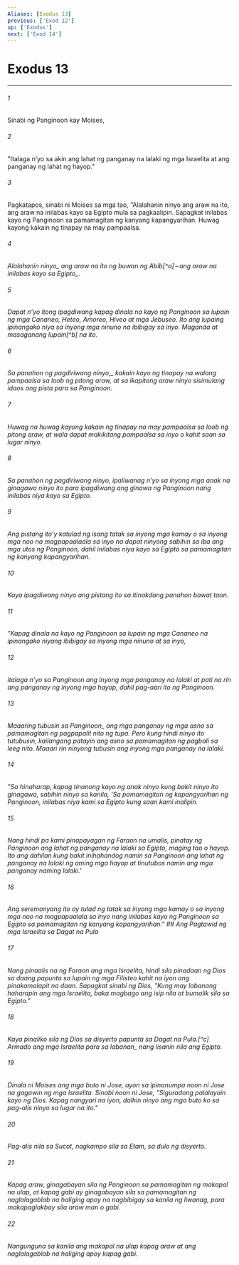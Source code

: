```yaml
---
Aliases: [Exodus 13]
previous: ['Exod 12']
up: ['Exodus']
next: ['Exod 14']
---
```

# Exodus 13

***






















###### 1 










Sinabi ng Panginoon kay Moises, 





















###### 2 










"Italaga nʼyo sa akin ang lahat ng panganay na lalaki ng mga Israelita at ang panganay ng lahat ng hayop." 





















###### 3 










Pagkatapos, sinabi ni Moises sa mga tao, "Alalahanin ninyo ang araw na ito, ang araw na inilabas kayo sa Egipto mula sa pagkaalipin. Sapagkat inilabas kayo ng Panginoon sa pamamagitan ng kanyang kapangyarihan. Huwag kayong kakain ng tinapay na may pampaalsa. 





















###### 4 










<i class="trans-change">Alalahanin ninyo_ ang araw na ito ng buwan ng Abib[^a] – ang araw na inilabas kayo <i class="trans-change">sa Egipto_. 





















###### 5 










Dapat nʼyo itong ipagdiwang kapag dinala na kayo ng Panginoon sa lupain ng mga Cananeo, Heteo, Amoreo, Hiveo at mga Jebuseo. Ito ang lupaing ipinangako niya sa inyong mga ninuno na ibibigay sa inyo. Maganda at masaganang lupain[^b] na ito. 





















###### 6 










<i class="trans-change">Sa panahon ng pagdiriwang ninyo,_ kakain kayo ng tinapay na walang pampaalsa sa loob ng pitong araw, at sa ikapitong araw ninyo sisimulang idaos ang pista para sa Panginoon. 





















###### 7 










Huwag na huwag kayong kakain ng tinapay na may pampaalsa sa loob ng pitong araw, at wala dapat makikitang pampaalsa sa inyo o kahit saan sa lugar ninyo. 





















###### 8 










Sa panahon ng pagdiriwang ninyo, ipaliwanag nʼyo sa inyong mga anak na ginagawa ninyo ito para ipagdiwang ang ginawa ng Panginoon nang inilabas niya kayo sa Egipto. 





















###### 9 










Ang pistang itoʼy katulad ng isang tatak sa inyong mga kamay o sa inyong mga noo na magpapaalaala sa inyo na dapat ninyong sabihin sa iba ang mga utos ng Panginoon, dahil inilabas niya kayo sa Egipto sa pamamagitan ng kanyang kapangyarihan. 





















###### 10 










Kaya ipagdiwang ninyo ang pistang ito sa itinakdang panahon bawat taon. 





















###### 11 










"Kapag dinala na kayo ng Panginoon sa lupain ng mga Cananeo na ipinangako niyang ibibigay sa inyong mga ninuno at sa inyo, 





















###### 12 










italaga nʼyo sa Panginoon ang inyong mga panganay na lalaki at pati na rin ang panganay ng inyong mga hayop, dahil pag-aari ito ng Panginoon. 





















###### 13 










Maaaring tubusin <i class="trans-change">sa Panginoon_ ang mga panganay ng mga asno sa pamamagitan ng pagpapalit nito ng tupa. Pero kung hindi ninyo ito tutubusin, kailangang patayin ang asno sa pamamagitan ng pagbali sa leeg nito. Maaari rin ninyong tubusin ang inyong mga panganay na lalaki. 





















###### 14 










"Sa hinaharap, kapag tinanong kayo ng anak ninyo kung bakit ninyo ito ginagawa, sabihin ninyo sa kanila, 'Sa pamamagitan ng kapangyarihan ng Panginoon, inilabas niya kami sa Egipto kung saan kami inalipin. 





















###### 15 










Nang hindi pa kami pinapayagan ng Faraon na umalis, pinatay ng Panginoon ang lahat ng panganay na lalaki sa Egipto, maging tao o hayop. Ito ang dahilan kung bakit inihahandog namin sa Panginoon ang lahat ng panganay na lalaki ng aming mga hayop at tinutubos namin ang mga panganay naming lalaki.' 





















###### 16 










Ang seremonyang ito ay tulad ng tatak sa inyong mga kamay o sa inyong mga noo na magpapaalala sa inyo nang inilabas kayo ng Panginoon sa Egipto sa pamamagitan ng kanyang kapangyarihan." ## Ang Pagtawid ng mga Israelita sa Dagat na Pula 





















###### 17 










Nang pinaalis na ng Faraon ang mga Israelita, hindi sila pinadaan ng Dios sa daang papunta sa lupain ng mga Filisteo kahit na iyon ang pinakamalapit na daan. Sapagkat sinabi ng Dios, "Kung may labanang haharapin ang mga Israelita, baka magbago ang isip nila at bumalik sila sa Egipto." 





















###### 18 










Kaya pinaliko sila ng Dios sa disyerto papunta sa Dagat na Pula.[^c] Armado ang mga Israelita <i class="trans-change">para sa labanan_ nang lisanin nila ang Egipto. 





















###### 19 










Dinala ni Moises ang mga buto ni Jose, ayon sa ipinanumpa noon ni Jose na gagawin ng mga Israelita. Sinabi noon ni Jose, "Siguradong palalayain kayo ng Dios. Kapag nangyari na iyon, dalhin ninyo ang mga buto ko sa pag-alis ninyo sa lugar na ito." 





















###### 20 










Pag-alis nila sa Sucot, nagkampo sila sa Etam, sa dulo ng disyerto. 





















###### 21 










Kapag araw, ginagabayan sila ng Panginoon sa pamamagitan ng makapal na ulap, at kapag gabi ay ginagabayan sila sa pamamagitan ng naglalagablab na haliging apoy na nagbibigay sa kanila ng liwanag, para makapaglakbay sila araw man o gabi. 





















###### 22 










Nangunguna sa kanila ang makapal na ulap kapag araw at ang naglalagablab na haliging apoy kapag gabi.
